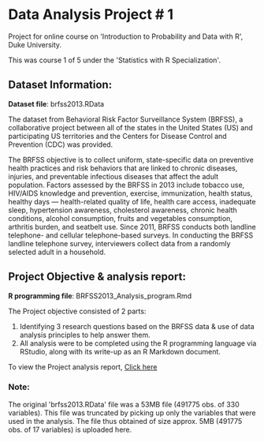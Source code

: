 # Data Analysis Project # 1

Project for online course on 'Introduction to Probability and Data with R', Duke University. 

This was course 1 of 5 under the 'Statistics with R Specialization'.

## Dataset Information:

**Dataset file**: brfss2013.RData

The dataset from Behavioral Risk Factor Surveillance System (BRFSS), a collaborative project between all of the states in the United States (US) and participating US territories and the Centers for Disease Control and Prevention (CDC) was provided. 

The BRFSS objective is to collect uniform, state-specific data on preventive health practices and risk behaviors that are linked to chronic diseases, injuries, and preventable infectious diseases that affect the adult population. Factors assessed by the BRFSS in 2013 include tobacco use, HIV/AIDS knowledge and prevention, exercise, immunization, health status, healthy days — health-related quality of life, health care access, inadequate sleep, hypertension awareness, cholesterol awareness, chronic health conditions, alcohol consumption, fruits and vegetables consumption, arthritis burden, and seatbelt use. Since 2011, BRFSS conducts both landline telephone- and cellular telephone-based surveys. In conducting the BRFSS landline telephone survey, interviewers collect data from a randomly selected adult in a household.

## Project Objective & analysis report:

**R programming file**: BRFSS2013_Analysis_program.Rmd

The Project objective consisted of 2 parts:
1. Identifying 3 research questions based on the BRFSS data & use of data analysis principles to help answer them.
2. All analysis were to be completed using the R programming language via RStudio, along with its write-up as an R Markdown document.

To view the Project analysis report, [Click here](https://prithpal11.github.io/Introduction-to-Probability-and-Data-with-R/BRFSS2013_Analysis_program)

### Note:

The original 'brfss2013.RData' file was a 53MB file (491775 obs. of 330 variables). This file was truncated by picking up only the variables that were used in the analysis.
The file thus obtained of size approx. 5MB (491775 obs. of 17 variables) is uploaded here.

